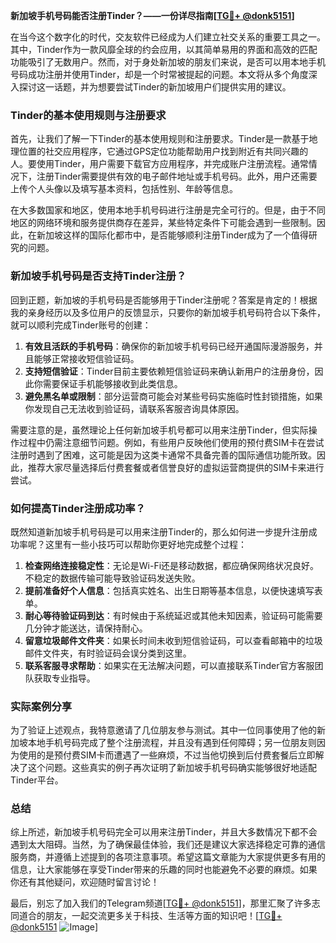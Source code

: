 **新加坡手机号码能否注册Tinder？——一份详尽指南[[TG💪+ @donk5151](https://t.me/s/donk5151)]**

在当今这个数字化的时代，交友软件已经成为人们建立社交关系的重要工具之一。其中，Tinder作为一款风靡全球的约会应用，以其简单易用的界面和高效的匹配功能吸引了无数用户。然而，对于身处新加坡的朋友们来说，是否可以用本地手机号码成功注册并使用Tinder，却是一个时常被提起的问题。本文将从多个角度深入探讨这一话题，并为想要尝试Tinder的新加坡用户们提供实用的建议。

### Tinder的基本使用规则与注册要求

首先，让我们了解一下Tinder的基本使用规则和注册要求。Tinder是一款基于地理位置的社交应用程序，它通过GPS定位功能帮助用户找到附近有共同兴趣的人。要使用Tinder，用户需要下载官方应用程序，并完成账户注册流程。通常情况下，注册Tinder需要提供有效的电子邮件地址或手机号码。此外，用户还需要上传个人头像以及填写基本资料，包括性别、年龄等信息。

在大多数国家和地区，使用本地手机号码进行注册是完全可行的。但是，由于不同地区的网络环境和服务提供商存在差异，某些特定条件下可能会遇到一些限制。因此，在新加坡这样的国际化都市中，是否能够顺利注册Tinder成为了一个值得研究的问题。

### 新加坡手机号码是否支持Tinder注册？

回到正题，新加坡的手机号码是否能够用于Tinder注册呢？答案是肯定的！根据我的亲身经历以及多位用户的反馈显示，只要你的新加坡手机号码符合以下条件，就可以顺利完成Tinder账号的创建：

1. **有效且活跃的手机号码**：确保你的新加坡手机号码已经开通国际漫游服务，并且能够正常接收短信验证码。
2. **支持短信验证**：Tinder目前主要依赖短信验证码来确认新用户的注册身份，因此你需要保证手机能够接收到此类信息。
3. **避免黑名单或限制**：部分运营商可能会对某些号码实施临时性封锁措施，如果你发现自己无法收到验证码，请联系客服咨询具体原因。

需要注意的是，虽然理论上任何新加坡手机号都可以用来注册Tinder，但实际操作过程中仍需注意细节问题。例如，有些用户反映他们使用的预付费SIM卡在尝试注册时遇到了困难，这可能是因为这类卡通常不具备完善的国际通信功能所致。因此，推荐大家尽量选择后付费套餐或者信誉良好的虚拟运营商提供的SIM卡来进行尝试。

### 如何提高Tinder注册成功率？

既然知道新加坡手机号码是可以用来注册Tinder的，那么如何进一步提升注册成功率呢？这里有一些小技巧可以帮助你更好地完成整个过程：

1. **检查网络连接稳定性**：无论是Wi-Fi还是移动数据，都应确保网络状况良好。不稳定的数据传输可能导致验证码发送失败。
2. **提前准备好个人信息**：包括真实姓名、出生日期等基本信息，以便快速填写表单。
3. **耐心等待验证码到达**：有时候由于系统延迟或其他未知因素，验证码可能需要几分钟才能送达，请保持耐心。
4. **留意垃圾邮件文件夹**：如果长时间未收到短信验证码，可以查看邮箱中的垃圾邮件文件夹，有时验证码会误分类到这里。
5. **联系客服寻求帮助**：如果实在无法解决问题，可以直接联系Tinder官方客服团队获取专业指导。

### 实际案例分享

为了验证上述观点，我特意邀请了几位朋友参与测试。其中一位同事使用了他的新加坡本地手机号码完成了整个注册流程，并且没有遇到任何障碍；另一位朋友则因为使用的是预付费SIM卡而遭遇了一些麻烦，不过当他切换到后付费套餐后立即解决了这个问题。这些真实的例子再次证明了新加坡手机号码确实能够很好地适配Tinder平台。

### 总结

综上所述，新加坡手机号码完全可以用来注册Tinder，并且大多数情况下都不会遇到太大阻碍。当然，为了确保最佳体验，我们还是建议大家选择稳定可靠的通信服务商，并遵循上述提到的各项注意事项。希望这篇文章能为大家提供更多有用的信息，让大家能够在享受Tinder带来的乐趣的同时也能避免不必要的麻烦。如果你还有其他疑问，欢迎随时留言讨论！

最后，别忘了加入我们的Telegram频道[[TG💪+ @donk5151](https://t.me/s/donk5151)]，那里汇聚了许多志同道合的朋友，一起交流更多关于科技、生活等方面的知识吧！[[TG💪+ @donk5151](https://t.me/s/donk5151) ![Image](https://i.postimg.cc/rwNCRYN7/Snipaste-2025-04-30-17-27-05.png)]